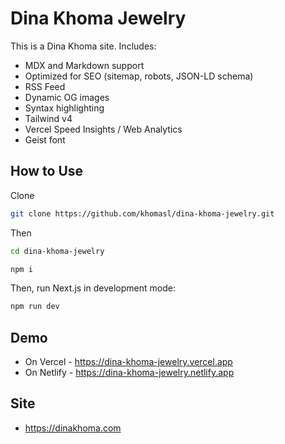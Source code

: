 # Dina Khoma Jewelry

This is a Dina Khoma site. Includes:

- MDX and Markdown support
- Optimized for SEO (sitemap, robots, JSON-LD schema)
- RSS Feed
- Dynamic OG images
- Syntax highlighting
- Tailwind v4
- Vercel Speed Insights / Web Analytics
- Geist font

## How to Use
Clone

```bash
git clone https://github.com/khomasl/dina-khoma-jewelry.git
```

Then

```bash
cd dina-khoma-jewelry
```

```bash
npm i
```

Then, run Next.js in development mode:

```bash
npm run dev
```

## Demo
  - On Vercel  - https://dina-khoma-jewelry.vercel.app
  - On Netlify - https://dina-khoma-jewelry.netlify.app

## Site
  - https://dinakhoma.com